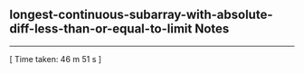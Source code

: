 <h2>longest-continuous-subarray-with-absolute-diff-less-than-or-equal-to-limit Notes</h2><hr>[ Time taken: 46 m 51 s ]